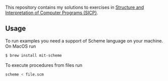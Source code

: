 
This repository contains my solutions to exercises in [Structure and Interpretation of Computer Programs (SICP)](https://mitpress.mit.edu/sicp/full-text/book/book.html).

## Usage

To run examples you need a support of Scheme language on your machine. 
On MacOS run

```bash
$ brew install mit-scheme
```

To execute procedures from files run

```bash
scheme < file.scm
```